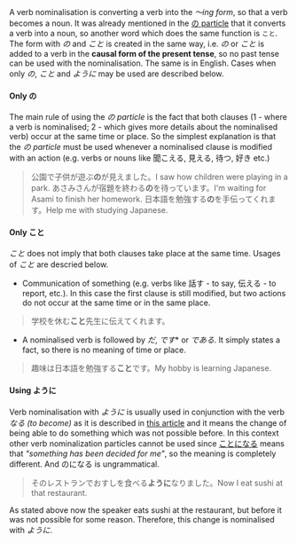 A verb nominalisation is converting a verb into the *～ing form*, so that a verb becomes a noun. It was already mentioned in the [の particle](178) that it converts a verb into a noun, so another word which does the same function is `こと`. The form with *の* and *こと* is created in the same way, i.e. *の* or *こと* is added to a verb in the **causal form of the present tense**, so no past tense can be used with the nominalisation. The same is in English.
Cases when only *の*, *こと* and *ように* may be used are described below.
#### Only の
The main rule of using the *の particle* is the fact that both clauses (1 - where a verb is nominalised; 2 - which gives more details about the nominalised verb) occur at the same time or place. So the simplest explanation is that the *の particle* must be used whenever a nominalised clause is modified with an action (e.g. verbs or nouns like 聞こえる, 見える, 待つ, 好き etc.)
>公園で子供が遊ぶ**の**が見えました。I saw how children were playing in a park.
>あさみさんが宿題を終わる**の**を待っています。I'm waiting for Asami to finish her homework.
>日本語を勉強する**の**を手伝ってくれます。Help me with studying Japanese.
#### Only こと
*こと* does not imply that both clauses take place at the same time. Usages of *こと* are descried below.
- Communication of something (e.g. verbs like 話す - to say, 伝える - to report, etc.). In this case the first clause is still modified, but two actions do not occur at the same time or in the same place.
>学校を休む**こと**先生に伝えてくれます。
- A nominalised verb is followed by *だ*, *です** or *である*. It simply states a fact, so there is no meaning of time or place.
>趣味は日本語を勉強する**こと**です。My hobby is learning Japanese.
#### Using ように
Verb nominalisation with *ように* is usually used in conjunction with the verb *なる (to become)* as it is described in [this article](144) and it means the change of being able to do something which was not possible before. In this context other verb nominalization particles cannot be used since [ことになる](76) means that *"something has been decided for me"*, so the meaning is completely different. And のになる is ungrammatical.
>そのレストランでおすしを食べる**ように**なりました。Now I eat sushi at that restaurant.

As stated above now the speaker eats sushi at the restaurant, but before it was not possible for some reason. Therefore, this change is nominalised with *ように*.